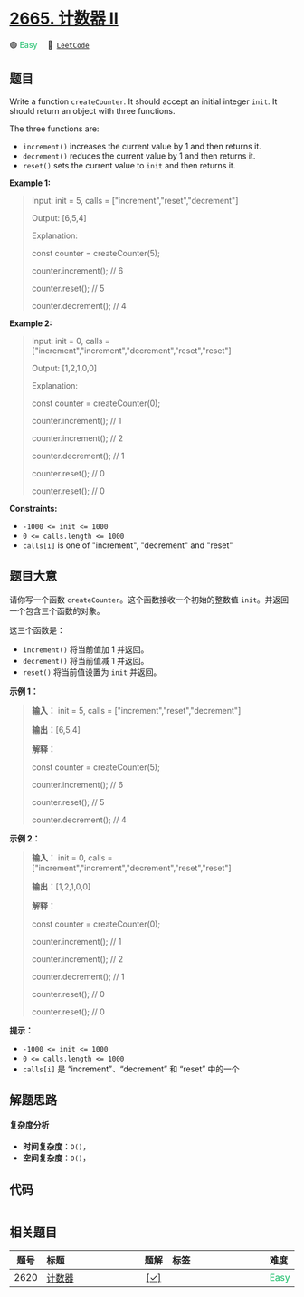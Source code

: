 # [2665. 计数器 II](https://leetcode.com/problems/counter-ii)

🟢 <font color=#15bd66>Easy</font>&emsp; 🔗&ensp;[`LeetCode`](https://leetcode.com/problems/counter-ii)

## 题目

Write a function `createCounter`. It should accept an initial integer `init`.
It should return an object with three functions.

The three functions are:

  * `increment()` increases the current value by 1 and then returns it.
  * `decrement()` reduces the current value by 1 and then returns it.
  * `reset()` sets the current value to `init` and then returns it.



**Example 1:**

> Input: init = 5, calls = ["increment","reset","decrement"]
> 
> Output: [6,5,4]
> 
> Explanation:
> 
> const counter = createCounter(5);
> 
> counter.increment(); // 6
> 
> counter.reset(); // 5
> 
> counter.decrement(); // 4

**Example 2:**

> Input: init = 0, calls = ["increment","increment","decrement","reset","reset"]
> 
> Output: [1,2,1,0,0]
> 
> Explanation:
> 
> const counter = createCounter(0);
> 
> counter.increment(); // 1
> 
> counter.increment(); // 2
> 
> counter.decrement(); // 1
> 
> counter.reset(); // 0
> 
> counter.reset(); // 0

**Constraints:**

  * `-1000 <= init <= 1000`
  * `0 <= calls.length <= 1000`
  * `calls[i]` is one of "increment", "decrement" and "reset"


## 题目大意

请你写一个函数 `createCounter`。这个函数接收一个初始的整数值 `init`。并返回一个包含三个函数的对象。

这三个函数是：

  * `increment()` 将当前值加 1 并返回。
  * `decrement()` 将当前值减 1 并返回。
  * `reset()` 将当前值设置为 `init` 并返回。



**示例 1：**

> 
> 
> 
> 
> 
> **输入：** init = 5, calls = ["increment","reset","decrement"]
> 
> **输出：**[6,5,4]
> 
> **解释：**
> 
> const counter = createCounter(5);
> 
> counter.increment(); // 6
> 
> counter.reset(); // 5
> 
> counter.decrement(); // 4
> 
> 

**示例 2：**

> 
> 
> 
> 
> 
> **输入：** init = 0, calls = ["increment","increment","decrement","reset","reset"]
> 
> **输出：**[1,2,1,0,0]
> 
> **解释：**
> 
> const counter = createCounter(0);
> 
> counter.increment(); // 1
> 
> counter.increment(); // 2
> 
> counter.decrement(); // 1
> 
> counter.reset(); // 0
> 
> counter.reset(); // 0
> 
> 



**提示：**

  * `-1000 <= init <= 1000`
  * `0 <= calls.length <= 1000`
  * `calls[i]` 是 “increment”、“decrement” 和 “reset” 中的一个


## 解题思路

#### 复杂度分析

- **时间复杂度**：`O()`，
- **空间复杂度**：`O()`，

## 代码

```javascript

```

## 相关题目

<!-- prettier-ignore -->
| 题号 | 标题 | 题解 | 标签 | 难度 |
| :------: | :------ | :------: | :------ | :------ |
| 2620 | [计数器](https://leetcode.com/problems/counter) | [[✓]](/problem/2620.md) |  | <font color=#15bd66>Easy</font> |

<style>
.blue {
    background-color: #096dd9;
    padding: 0.25rem 0.5rem;
    margin: 0;
    font-size: 0.85em;
    border-radius: 3px;
    color: white;
    font-weight: 500;
}
table th:first-of-type { width: 10%; }
table th:nth-of-type(2) { width: 35%; }
table th:nth-of-type(3) { width: 10%; }
table th:nth-of-type(4) { width: 35%; }
table th:nth-of-type(5) { width: 10%; }
</style>
